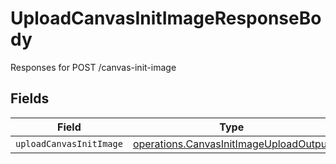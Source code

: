 # UploadCanvasInitImageResponseBody

Responses for POST /canvas-init-image


## Fields

| Field                                                                                                   | Type                                                                                                    | Required                                                                                                | Description                                                                                             |
| ------------------------------------------------------------------------------------------------------- | ------------------------------------------------------------------------------------------------------- | ------------------------------------------------------------------------------------------------------- | ------------------------------------------------------------------------------------------------------- |
| `uploadCanvasInitImage`                                                                                 | [operations.CanvasInitImageUploadOutput](../../../sdk/models/operations/canvasinitimageuploadoutput.md) | :heavy_minus_sign:                                                                                      | N/A                                                                                                     |